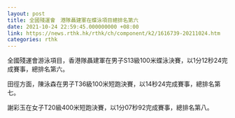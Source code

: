 ```yaml
---
layout: post
title: 全國殘運會　港隊聶建軍在蝶泳項目總排名第六
date: 2021-10-24 22:59:45.000000000 +08:00
link: https://news.rthk.hk/rthk/ch/component/k2/1616739-20211024.htm
categories: rthk
---
```


全國殘運會游泳項目，香港隊聶建軍在男子S13級100米蝶泳決賽，以1分12秒24完成賽事，總排名第六。

田徑方面，陳泳森在男子T36級100米短跑決賽，以14秒24完成賽事，總排名第七。

謝彩玉在女子T20級400米短跑決賽，以1分07秒92完成賽事，總排名第八。

